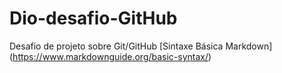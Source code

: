 # Dio-desafio-GitHub
Desafio de projeto sobre Git/GitHub
[Sintaxe Básica Markdown] (https://www.markdownguide.org/basic-syntax/)
